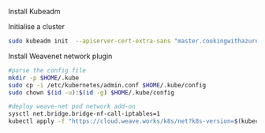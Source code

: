 Install Kubeadm

Initialise a cluster

```bash
sudo kubeadm init  --apiserver-cert-extra-sans "master.cookingwithazure.com"
```

Install Weavenet network plugin

```bash
#parse the config file
mkdir -p $HOME/.kube
sudo cp -i /etc/kubernetes/admin.conf $HOME/.kube/config
sudo chown $(id -u):$(id -g) $HOME/.kube/config

#deploy weave-net pod network add-on
sysctl net.bridge.bridge-nf-call-iptables=1
kubectl apply -f "https://cloud.weave.works/k8s/net?k8s-version=$(kubectl version | base64 | tr -d '\n')"
```

